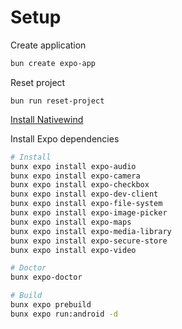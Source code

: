 # Setup

Create application

```bash
bun create expo-app
```

Reset project

```
bun run reset-project
```

[Install Nativewind](https://www.nativewind.dev/docs/getting-started/installation)

Install Expo dependencies

```bash
# Install
bunx expo install expo-audio
bunx expo install expo-camera
bunx expo install expo-checkbox
bunx expo install expo-dev-client
bunx expo install expo-file-system
bunx expo install expo-image-picker
bunx expo install expo-maps
bunx expo install expo-media-library
bunx expo install expo-secure-store
bunx expo install expo-video

# Doctor
bunx expo-doctor

# Build
bunx expo prebuild
bunx expo run:android -d
```
